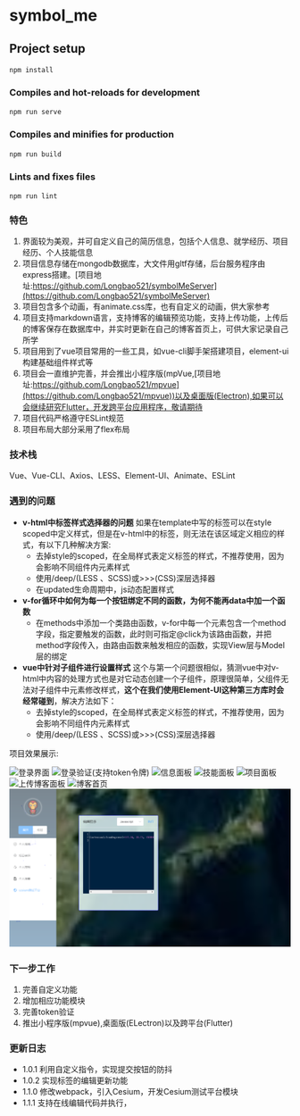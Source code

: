# symbol_me

## Project setup
```
npm install
```

### Compiles and hot-reloads for development
```
npm run serve
```

### Compiles and minifies for production
```
npm run build
```

### Lints and fixes files
```
npm run lint
```

### 特色
1. 界面较为美观，并可自定义自己的简历信息，包括个人信息、就学经历、项目经历、个人技能信息
2. 项目信息存储在mongodb数据库，大文件用gltf存储，后台服务程序由express搭建。[项目地址:https://github.com/Longbao521/symbolMeServer](https://github.com/Longbao521/symbolMeServer)
3. 项目包含多个动画，有animate.css库，也有自定义的动画，供大家参考
4. 项目支持markdown语言，支持博客的编辑预览功能，支持上传功能，上传后的博客保存在数据库中，并实时更新在自己的博客首页上，可供大家记录自己所学
5. 项目用到了vue项目常用的一些工具，如vue-cli脚手架搭建项目，element-ui构建基础组件样式等
6. 项目会一直维护完善，并会推出小程序版(mpVue,[项目地址:https://github.com/Longbao521/mpvue](https://github.com/Longbao521/mpvue))以及桌面版(Electron),如果可以会继续研究Flutter，开发跨平台应用程序，敬请期待
7. 项目代码严格遵守ESLint规范
8. 项目布局大部分采用了flex布局

### 技术栈
Vue、Vue-CLI、Axios、LESS、Element-UI、Animate、ESLint

### 遇到的问题
+ **v-html中标签样式选择器的问题**
 如果在template中写的标签可以在style scoped中定义样式，但是在v-html中的标签，则无法在该区域定义相应的样式，有以下几种解决方案:
    - 去掉style的scoped，在全局样式表定义标签的样式，不推荐使用，因为会影响不同组件内元素样式
    - 使用/deep/(LESS 、SCSS)或>>>(CSS)深层选择器
    - 在updated生命周期中，js动态配置样式
+ **v-for循环中如何为每一个按钮绑定不同的函数，为何不能再data中加一个函数**
    - 在methods中添加一个类路由函数，v-for中每一个元素包含一个method字段，指定要触发的函数，此时则可指定@click为该路由函数，并把method字段传入，由路由函数来触发相应的函数，实现View层与Model层的绑定
+ **vue中针对子组件进行设置样式**
这个与第一个问题很相似，猜测vue中对v-html中内容的处理方式也是对它动态创建一个子组件，原理很简单，父组件无法对子组件中元素修改样式，**这个在我们使用Element-UI这种第三方库时会经常碰到**，解决方法如下：
    - 去掉style的scoped，在全局样式表定义标签的样式，不推荐使用，因为会影响不同组件内元素样式
    - 使用/deep/(LESS 、SCSS)或>>>(CSS)深层选择器

项目效果展示:

![登录界面](https://github.com/Longbao521/symbolMe/blob/master/static/login.gif)
![登录验证(支持token令牌)](https://github.com/Longbao521/symbolMe/blob/master/static/loginVerify.gif)
![信息面板](./static/info.png)
![技能面板](./static/skill.png)
![项目面板](./static/project.png)
![上传博客面板](./static/blog.png)
![博客首页](https://github.com/Longbao521/symbolMe/blob/master/static/blogInit.gif)
![cesium测试平台](./static/cesium.png)


### 下一步工作
1. 完善自定义功能
2. 增加相应功能模块
3. 完善token验证
4. 推出小程序版(mpvue),桌面版(ELectron)以及跨平台(Flutter)


### 更新日志
+ 1.0.1 利用自定义指令，实现提交按钮的防抖
+ 1.0.2 实现标签的编辑更新功能
+ 1.1.0 修改webpack，引入Cesium，开发Cesium测试平台模块
+ 1.1.1 支持在线编辑代码并执行，
